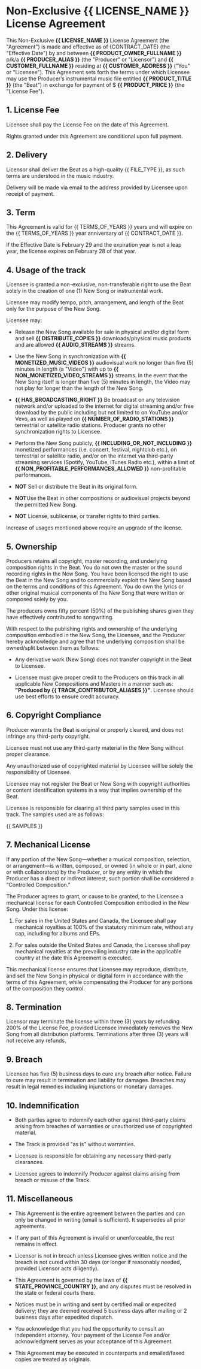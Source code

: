 # Non-Exclusive **{{ LICENSE_NAME }}** License Agreement

This Non-Exclusive **{{ LICENSE_NAME }}** License Agreement (the "Agreement") is made and effective as of {CONTRACT_DATE} (the "Effective Date") by and between **{{ PRODUCT_OWNER_FULLNAME }}** p/k/a **{{ PRODUCER_ALIAS }}** (the "Producer" or "Licensor") and **{{ CUSTOMER_FULLNAME }}** residing at **{{ CUSTOMER_ADDRESS }}** ("You" or "Licensee"). This Agreement sets forth the terms under which Licensee may use the Producer’s instrumental music file entitled **{{ PRODUCT_TITLE }}** (the "Beat") in exchange for payment of $ **{{ PRODUCT_PRICE }}** (the "License Fee").

## 1. License Fee

Licensee shall pay the License Fee on the date of this Agreement.

Rights granted under this Agreement are conditional upon full payment.

## 2. Delivery

Licensor shall deliver the Beat as a high-quality {{ FILE_TYPE }}, as such terms are understood in the music industry.

Delivery will be made via email to the address provided by Licensee upon receipt of payment.

## 3. Term

This Agreement is valid for {{ TERMS_OF_YEARS }} years and will expire on the {{ TERMS_OF_YEARS }} year anniversary of {{ CONTRACT_DATE }}.

If the Effective Date is February 29 and the expiration year is not a leap year, the license expires on February 28 of that year.

## 4. Usage of the track

Licensee is granted a non-exclusive, non-transferable right to use the Beat solely in the creation of one (1) New Song or instrumental work.

Licensee may modify tempo, pitch, arrangement, and length of the Beat only for the purpose of the New Song.

Licensee may:

- Release the New Song available for sale in physical and/or digital form and sell **{{ DISTRIBUTE_COPIES }}** downloads/physical music products and are allowed **{{ AUDIO_STREAMS }}** streams.

- Use the New Song in synchronization with **{{ MONETIZED_MUSIC_VIDEOS }}** audiovisual work no longer than five (5) minutes in length (a "Video") with up to **{{ NON_MONETIZED_VIDEO_STREAMS }}** streams. In the event that the New Song itself is longer than five (5) minutes in length, the Video may not play for longer than the length of the New Song.

- **{{ HAS_BROADCASTING_RIGHT }}** Be broadcast on any television network and/or uploaded to the internet for digital streaming and/or free download by the public including but not limited to on YouTube and/or Vevo, as well as played on **{{ NUMBER_OF_RADIO_STATIONS }}** terrestrial or satellite radio stations. Producer grants no other synchronization rights to Licensee.

- Perform the New Song publicly, **{{ INCLUDING_OR_NOT_INCLUDING }}** monetized performances (i.e. concert, festival, nightclub etc.), on terrestrial or satellite radio, and/or on the internet via third-party streaming services (Spotify, YouTube, iTunes Radio etc.), within a limit of **{{ NON_PROFITABLE_PERFORMANCES_ALLOWED }}** non-profitable performances.

- **NOT** Sell or distribute the Beat in its original form.

- **NOT**Use the Beat in other compositions or audiovisual projects beyond the permitted New Song.

- **NOT** License, sublicense, or transfer rights to third parties.

Increase of usages mentioned above require an upgrade of the license.

## 5. Ownership

Producers retains all copyright, master recording, and underlying composition rights in the Beat. You do not own the master or the sound recording rights in the New Song. You have been licensed the right to use the Beat in the New Song and to commercially exploit the New Song based on the terms and conditions of this Agreement. You do own the lyrics or other original musical components of the New Song that were written or composed solely by you.

The producers owns fifty percent (50%) of the publishing shares given they have effectively contributed to songwriting.

With respect to the publishing rights and ownership of the underlying composition embodied in the New Song, the Licensee, and the Producer hereby acknowledge and agree that the underlying composition shall be owned/split between them as follows:

- Any derivative work (New Song) does not transfer copyright in the Beat to Licensee.

- Licensee must give proper credit to the Producers on this track in all applicable New Compositions and Masters in a manner such as: **"Produced by {{ TRACK_CONTRIBUTOR_ALIASES }}"**. Licensee should use best efforts to ensure credit accuracy.

## 6. Copyright Compliance

Producer warrants the Beat is original or properly cleared, and does not infringe any third-party copyright.

Licensee must not use any third-party material in the New Song without proper clearance.

Any unauthorized use of copyrighted material by Licensee will be solely the responsibility of Licensee.

Licensee may not register the Beat or New Song with copyright authorities or content identification systems in a way that implies ownership of the Beat.

Licensee is responsible for clearing all third party samples used in this track. The samples used are as follows:

<!-- Dynamically construct this chunk as a string in rb -->
{{ SAMPLES }}

## 7. Mechanical License

If any portion of the New Song—whether a musical composition, selection, or arrangement—is written, composed, or owned (in whole or in part, alone or with collaborators) by the Producer, or by any entity in which the Producer has a direct or indirect interest, such portion shall be considered a “Controlled Composition.”

The Producer agrees to grant, or cause to be granted, to the Licensee a mechanical license for each Controlled Composition embodied in the New Song. Under this license:

1. For sales in the United States and Canada, the Licensee shall pay mechanical royalties at 100% of the statutory minimum rate, without any cap, including for albums and EPs.

2. For sales outside the United States and Canada, the Licensee shall pay mechanical royalties at the prevailing industry rate in the applicable country at the date this Agreement is executed.

This mechanical license ensures that Licensee may reproduce, distribute, and sell the New Song in physical or digital form in accordance with the terms of this Agreement, while compensating the Producer for any portions of the composition they control.

## 8. Termination

Licensor may terminate the license within three (3) years by refunding 200% of the License Fee, provided Licensee immediately removes the New Song from all distribution platforms. Terminations after three (3) years will not receive any refunds.

## 9. Breach

Licensee has five (5) business days to cure any breach after notice. Failure to cure may result in termination and liability for damages. Breaches may result in legal remedies including injunctions or monetary damages.

## 10. Indemnification

- Both parties agree to indemnify each other against third-party claims arising from breaches of warranties or unauthorized use of copyrighted material.

- The Track is provided "as is" without warranties.

- Licensee is responsible for obtaining any necessary third-party clearances.

- Licensee agrees to indemnify Producer against claims arising from breach or misuse of the Track.

## 11. Miscellaneous

- This Agreement is the entire agreement between the parties and can only be changed in writing (email is sufficient). It supersedes all prior agreements.

- If any part of this Agreement is invalid or unenforceable, the rest remains in effect.

- Licensor is not in breach unless Licensee gives written notice and the breach is not cured within 30 days (or longer if reasonably needed, provided Licensor acts diligently).

- This Agreement is governed by the laws of **{{ STATE_PROVINCE_COUNTRY }}**, and any disputes must be resolved in the state or federal courts there.

- Notices must be in writing and sent by certified mail or expedited delivery; they are deemed received 5 business days after mailing or 2 business days after expedited dispatch.

- You acknowledge that you had the opportunity to consult an independent attorney. Your payment of the License Fee and/or acknowledgment serves as your acceptance of this Agreement.

- This Agreement may be executed in counterparts and emailed/faxed copies are treated as originals.
